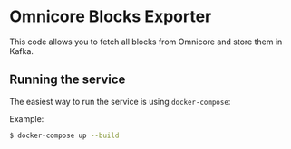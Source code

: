 # Omnicore Blocks Exporter

This code allows you to fetch all blocks from Omnicore and store them in Kafka.

## Running the service

The easiest way to run the service is using `docker-compose`:

Example:

```bash
$ docker-compose up --build
```

